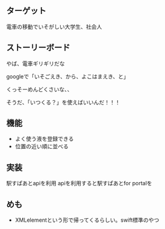## ターゲット
電車の移動でいそがしい大学生、社会人

## ストーリーボード
やば、電車ギリギリだな

googleで「いそごえき、から、よこはまえき、と」

くっそーめんどくさいな、、

そうだ、「いつくる？」を使えばいいんだ！！！

## 機能
- よく使う液を登録できる
- 位置の近い順に並べる

## 実装
駅すぱあとapiを利用
apiを利用すると駅すぱあとfor portalを

## めも
- XMLelementという形で帰ってくるらしい。swift標準のやつ
